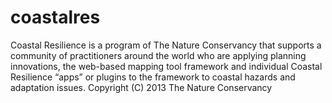 coastalres
==========

Coastal Resilience is a program of The Nature Conservancy that supports a community of practitioners around the world who are applying planning innovations, the web-based mapping tool framework and individual Coastal Resilience “apps” or plugins to the framework to coastal hazards and adaptation issues.  Copyright (C) 2013 The Nature Conservancy

